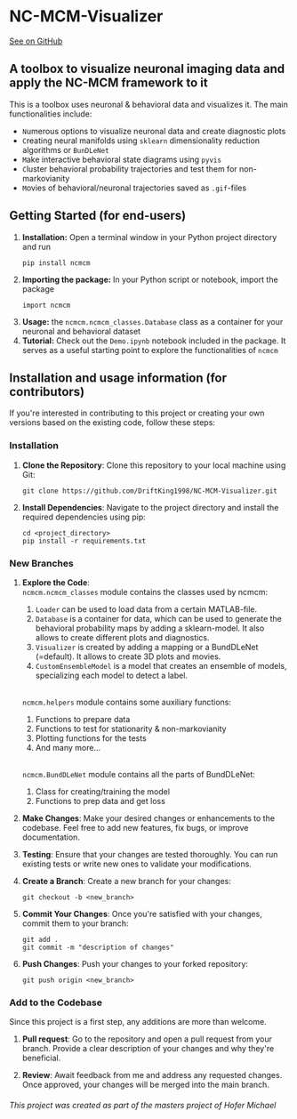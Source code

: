 # NC-MCM-Visualizer 
<a href=https://github.com/DriftKing1998/NC-MCM-Visualizer>See on GitHub</a>
## A toolbox to visualize neuronal imaging data and apply the NC-MCM framework to it

This is a toolbox uses neuronal & behavioral data and visualizes it. The main functionalities include: 
* `N`umerous options to visualize neuronal data and create diagnostic plots 
* `C`reating neural manifolds using `sklearn` dimensionality reduction algorithms or `BunDLeNet`
* `M`ake interactive behavioral state diagrams using `pyvis`
* `C`luster behavioral probability trajectories and test them for non-markovianity
* `M`ovies of behavioral/neuronal trajectories saved as `.gif`-files


## Getting Started (for end-users)
1. **Installation:** Open a terminal window in your Python project directory and run
    ```
    pip install ncmcm
    ```
2. **Importing the package:** In your Python script or notebook, import the package
    ```
    import ncmcm
    ```
3. **Usage:** the `ncmcm.ncmcm_classes.Database` class as a container for your neuronal and behavioral dataset
4. **Tutorial:** Check out the `Demo.ipynb` notebook included in the package. It serves as a useful starting point to explore the functionalities of `ncmcm`

## Installation and usage information (for contributors)

If you're interested in contributing to this project or creating your own versions based on the existing code, follow these steps:

### Installation

1. **Clone the Repository**: 
   Clone this repository to your local machine using Git:
   ```
   git clone https://github.com/DriftKing1998/NC-MCM-Visualizer.git
   ```

2. **Install Dependencies**: 
   Navigate to the project directory and install the required dependencies using pip:
   ```
   cd <project_directory>
   pip install -r requirements.txt
   ```

### New Branches

1. **Explore the Code**:
    <br>`ncmcm.ncmcm_classes` module contains the classes used by ncmcm:
   1. `Loader` can be used to load data from a certain MATLAB-file.
   2. `Database` is a container for data, which can be used to generate the behavioral probability maps by adding a sklearn-model. It also allows to create different plots and diagnostics.
   3. `Visualizer` is created by adding a mapping or a BundDLeNet (=default). It allows to create 3D plots and movies.
   4. `CustomEnsembleModel` is a model that creates an ensemble of models, specializing each model to detect a label.

    <br>`ncmcm.helpers` module contains some auxiliary functions:
   1. Functions to prepare data
   2. Functions to test for stationarity & non-markovianity
   3. Plotting functions for the tests
   4. And many more...

    <br>`ncmcm.BundDLeNet` module contains all the parts of BundDLeNet:
   1. Class for creating/training the model 
   2. Functions to prep data and get loss
    
2. **Make Changes**:
   Make your desired changes or enhancements to the codebase. Feel free to add new features, fix bugs, or improve documentation.

3. **Testing**:
   Ensure that your changes are tested thoroughly. You can run existing tests or write new ones to validate your modifications.

4. **Create a Branch**:
   Create a new branch for your changes:
   ```
   git checkout -b <new_branch>
   ```

5. **Commit Your Changes**:
   Once you're satisfied with your changes, commit them to your branch:
   ```
   git add .
   git commit -m "description of changes"
   ```

6. **Push Changes**:
   Push your changes to your forked repository:
   ```
   git push origin <new_branch>
   ```
### Add to the Codebase
Since this project is a first step, any additions are more than welcome. 
1. **Pull request**:
   Go to the repository and open a pull request from your branch. Provide a clear description of your changes and why they're beneficial.

2. **Review**:
   Await feedback from me and address any requested changes. Once approved, your changes will be merged into the main branch.

###### This project was created as part of the masters project of *Hofer Michael* 
